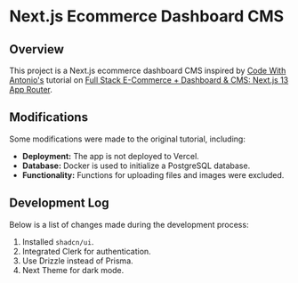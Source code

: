 # Next.js Ecommerce Dashboard CMS

## Overview

This project is a Next.js ecommerce dashboard CMS inspired by [Code With Antonio's](https://www.youtube.com/@codewithantonio) tutorial on [Full Stack E-Commerce + Dashboard & CMS: Next.js 13 App Router](https://www.youtube.com/watch?v=5miHyP6lExg&t=16208s).

## Modifications

Some modifications were made to the original tutorial, including:

- **Deployment:** The app is not deployed to Vercel.
- **Database:** Docker is used to initialize a PostgreSQL database.
- **Functionality:** Functions for uploading files and images were excluded.

## Development Log

Below is a list of changes made during the development process:

1. Installed `shadcn/ui`.
2. Integrated Clerk for authentication.
3. Use Drizzle instead of Prisma.
4. Next Theme for dark mode.

